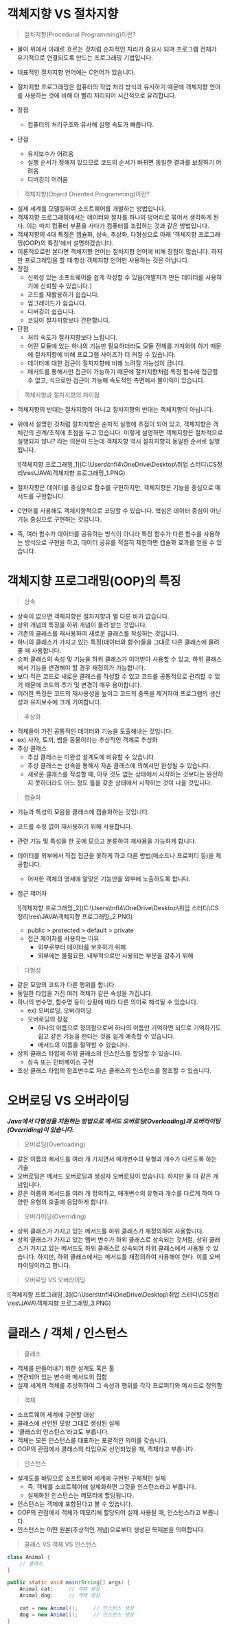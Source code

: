 # 객체지향 VS 절차지향



> 절차지향(Procedural Programming)이란?

- 물이 위에서 아래로 흐르는 것처럼 순차적인 처리가 중요시 되며 프로그램 전체가 유기적으로 연결되도록 만드는 프로그래밍 기법입니다.
- 대표적인 절차지향 언어에는 C언어가 있습니다.
- 절차지향 프로그래밍은 컴퓨터의 작업 처리 방식과 유사하기 때문에 객체지향 언어를 사용하는 것에 비해 더 빨리 처리되어 시간적으로 유리합니다.

- 장점
  - 컴퓨터의 처리구조와 유사해 실행 속도가 빠릅니다.
- 단점
  - 유지보수가 어려움
  - 실행 순서가 정해져 있으므로 코드의 순서가 바뀌면 동일한 결과를 보장하기 어려움
  - 디버깅이 어려움



> 객체지향(Object Oriented Programming)이란?

- 실제 세계를 모델링하여 소프트웨어를 개발하는 방법입니다.
- 객체지향 프로그래밍에서는 데이터와 절차를 하나의 덩어리로 묶어서 생각하게 된다. 이는 마치 컴퓨터 부품을 사다가 컴퓨터를 조립하는 것과 같은 방법입니다.
- 객체지향의 4대 특징은 캡슐화, 상속, 추상화, 다형성으로 아래 '객체지향 프로그래밍(OOP)의 특징'에서 설명하겠습니다.
- 이론적으로만 본다면 객체지향 언어는 절차지향 언어에 비해 장점이 많습니다. 하지만 프로그래밍을 할 때 항상 객체지향 언어만 사용하는 것은 아닙니다.
- 장점
  - 신뢰성 있는 소프트웨어를 쉽게 작성할 수 있음(개발자가 만든 데이터를 사용하기에 신뢰할 수 있습니다.)
  - 코드를 재활용하기 쉽습니다.
  - 업그레이드가 쉽습니다.
  - 디버깅이 쉽습니다.
  - 코딩이 절차지향보다 간편합니다.
- 단점
  - 처리 속도가 절차지향보다 느립니다.
  - 어떤 모듈에 있는 하나의 기능만 필요하더라도 모듈 전체를 가져와야 하기 때문에 절차지향에 비해 프로그램 사이즈가 더 커질 수 있습니다.
  - 데이터에 대한 접근이 절차지향에 비해 느려질 가능성이 큽니다.
  - 메서드를 통해서만 접근이 가능하기 때문에 절차지향처럼 특정 함수에 접근할 수 없고, 식으로만 접근이 가능해 속도적인 측면에서 불이익이 있습니다.



> 객체지향과 절차지향의 차이점

- 객체지향의 반대는 절차지향이 아니고 절차지향의 반대는 객체지향이 아닙니다.

- 위에서 설명한 것처럼 절차지향은 순차적 실행에 초점이 되어 있고, 객체지향은 객체간의 관계/조직에 초점을 두고 있습니다. 이렇게 설명하면 객체지향은 절차적으로 실행되지 않나? 라는 의문이 드는데 객체지향 역시 절차지향과 동일한 순서로 실행됩니다.

  ![객체지향 프로그래밍_1](C:\Users\tnfl4\OneDrive\Desktop\취업 스터디\CS정리\res\JAVA\객체지향 프로그래밍_1.PNG)

- 절차지향은 데이터를 중심으로 함수를 구현하지만, 객체지향은 기능을 중심으로 메서드를 구현합니다.

- C언어를 사용해도 객체지향적으로 코딩할 수 있습니다. 핵심은 데이터 중심이 아닌 기능 중심으로 구현하는 것입니다.

- 즉, 여러 함수가 데이터를 공유하는 방식이 아니라 특정 함수가 다른 함수를 사용하는 방식으로 구현을 하고, 데이터 공유를 적절히 제한하면 캡슐화 효과를 얻을 수 있습니다.





# 객체지향 프로그래밍(OOP)의 특징



> 상속

- 상속이 없으면 객체지향은 절차지향과 별 다른 바가 없습니다.
- 상위 개념의 특징을 하위 개념이 물려 받는 것입니다.
- 기존의 클래스를 재사용하여 새로운 클래스를 작성하는 것입니다.
- 하나의 클래스가 가지고 있는 특징(데이터와 함수)들을 그대로 다른 클래스에 물려줄 때 사용합니다.
- 슈퍼 클래스의 속성 및 기능을 하위 클래스가 이어받아 사용할 수 있고, 하위 클래스에서 기능을 변경해야 할 경우 재정의가 가능합니다.
- 보다 적은 코드로 새로운 클래스를 작성할 수 있고 코드를 공통적으로 관리할 수 있기 때문에 코드의 추가 및 변경이 매우 용이합니다.
- 이러한 특징은 코드의 재사용성을 높이고 코드의 중복을 제거하여 프로그램의 생산성과 유지보수에 크게 기여합니다.



> 추상화

- 객체들이 가진 공통적인 데이터와 기능을 도출해내는 것입니다.
- ex) 사자, 토끼, 뱀을 동물이라는 추상적인 객체로 추상화
- 추상 클래스
  - 추상 클래스는 미완성 설계도에 비유할 수 있습니다.
  - 추상 클래스는 상속을 통해서 자손 클래스에 의해서만 완성될 수 있습니다.
  - 새로운 클래스를 작성할 때, 아무 것도 없는 상태에서 시작하는 것보다는 완전하지 못하더라도 어느 정도 틀을 갖춘 상태에서 시작하는 것이 나을 것입니다.



> 캡슐화

- 기능과 특성의 모음을 클래스에 캡슐화하는 것입니다.

- 코드를 수정 없이 재사용하기 위해 사용합니다.

- 관련 기능 및 특성을 한 곳에 모으고 분류하여 재사용을 가능하게 합니다.

- 데이터를 외부에서 직접 접근을 못하게 하고 다른 방법(메소드나 프로퍼티 등)을 제공합니다.

  - 어떠한 객체의 명세에 알맞은 기능만을 외부에 노출하도록 합니다.

- 접근 제어자

  ![객체지향 프로그래밍_2](C:\Users\tnfl4\OneDrive\Desktop\취업 스터디\CS정리\res\JAVA\객체지향 프로그래밍_2.PNG)

  - public > protected > default > private
  - 접근 제어자를 사용하는 이유
    - 외부로부터 데이터를 보호하기 위해
    - 외부에는 불필요한, 내부적으로만 사용되는 부분을 감추기 위해



> 다형성

- 같은 모양의 코드가 다른 행위를 합니다.
- 동일한 타입을 가진 여러 객체가 같은 속성을 가집니다.
- 하나의 변수명, 함수명 등이 상황에 따라 다른 의미로 해석될 수 있습니다.
  - ex) 오버로딩, 오버라이딩
  - 오버로딩의 장점
    - 하나의 이름으로 정의함으로써 하나의 이름만 기억하면 되므로 기억하기도 쉽고 같은 기능을 한다는 것을 쉽게 예측할 수 있습니다.
    - 메서드의 이름을 절약할 수 있습니다.
- 상위 클래스 타입에 하위 클래스의 인스턴스를 할당할 수 있습니다.
  - 상속 또는 인터페이스 구현
- 조상 클래스 타입의 참조변수로 자손 클래스의 인스턴스를 참조할 수 있습니다.





# 오버로딩 VS 오버라이딩



***Java에서 다형성을 지원하는 방법으로 메서드 오버로딩(Overloading)과 오버라이딩(Overriding)이 있습니다.***



> 오버로딩(Overloading)

- 같은 이름의 메서드를 여러 개 가지면서 매개변수의 유형과 개수가 다르도록 하는 기술
- 오버로딩은 메서드 오버로딩과 생성자 오버로딩이 있습니다. 하지만 둘 다 같은 개념입니다.
- 같은 이름의 메서드를 여러 개 정의하고, 매개변수의 유형과 개수를 다르게 하여 다양한 유형의 호출에 응답하게 합니다.



> 오버라이딩(Overriding)

- 상위 클래스가 가지고 있는 메서드를 하위 클래스가 재정의하여 사용합니다.
- 상위 클래스가 가지고 있는 멤버 변수가 하위 클래스로 상속되는 것처럼, 상위 클래스가 가지고 있는 메서드도 하위 클래스로 상속되어 하위 클래스에서 사용될 수 있습니다. 하지만, 하위 클래스에서는 메서드를 재정의하여 사용해야 한다. 이를 오버라이딩이라고 합니다.



> 오버로딩 VS 오버라이딩

![객체지향 프로그래밍_3](C:\Users\tnfl4\OneDrive\Desktop\취업 스터디\CS정리\res\JAVA\객체지향 프로그래밍_3.PNG)





# 클래스 / 객체 / 인스턴스



> 클래스

- 객체를 만들어내기 위한 설계도 혹은 툴
- 연관되어 있는 변수와 메서드의 집합
- 실제 세계의 객체를 추상화하여 그 속성과 행위를 각각 프로퍼티와 메서드로 정의함



> 객체

- 소프트웨어 세계에 구현할 대상
- 클래스에 선언된 모양 그대로 생성된 실체
- '클래스의 인스턴스'라고도 부릅니다.
- 객체는 모든 인스턴스를 대표하는 포괄적인 의미를 갖습니다.
- OOP의 관점에서 클래스의 타입으로 선언되었을 때, 객체라고 부릅니다.



> 인스턴스

- 설계도를 바탕으로 소프트웨어 세계에 구현된 구체적인 실체
  - 즉, 객체를 소프트웨어에 실체화하면 그것을 인스턴스라고 부릅니다.
  - 실체화된 인스턴스는 메모리에 할당됩니다.
- 인스턴스는 객체에 포함된다고 볼 수 있습니다.
- OOP의 관점에서 객체가 메모리에 할당되어 실제 사용될 때, 인스턴스라고 부릅니다.
- 인스턴스는 어떤 원본(추상적인 개념)으로부터 생성된 복제본을 의미합니다.



> 클래스 VS 객체 VS 인스턴스

```java
class Animal {
	// 클래스
}
	
public static void main(String[] args) {
	Animal cat;		// 객체 생성
	Animal dog;		// 객체 생성
		
	cat = new Animal();		// 인스턴스 생성
	dog = new Animal();		// 인스턴스 생성
}
```




